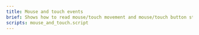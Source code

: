 ```yaml
---
title: Mouse and touch events
brief: Shows how to read mouse/touch movement and mouse/touch button state.
scripts: mouse_and_touch.script
---
```

